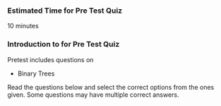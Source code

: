 ### Estimated Time for Pre Test Quiz

10 minutes
### Introduction to for Pre Test Quiz

Pretest includes questions on

   - Binary Trees

Read the questions below and select the correct options from the ones given. Some questions may have multiple correct answers. 
